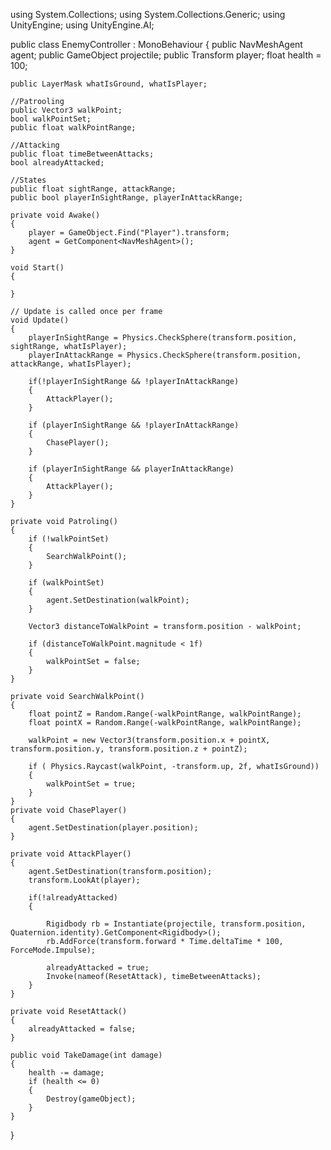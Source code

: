 using System.Collections;
using System.Collections.Generic;
using UnityEngine;
using UnityEngine.AI;

public class EnemyController : MonoBehaviour
{
    public NavMeshAgent agent;
    public GameObject projectile;
    public Transform player;
    float health = 100;

    public LayerMask whatIsGround, whatIsPlayer;

    //Patrooling
    public Vector3 walkPoint;
    bool walkPointSet;
    public float walkPointRange;

    //Attacking 
    public float timeBetweenAttacks;
    bool alreadyAttacked;

    //States
    public float sightRange, attackRange;
    public bool playerInSightRange, playerInAttackRange;

    private void Awake()
    {
        player = GameObject.Find("Player").transform;
        agent = GetComponent<NavMeshAgent>();
    }

    void Start()
    {
        
    }

    // Update is called once per frame
    void Update()
    {
        playerInSightRange = Physics.CheckSphere(transform.position, sightRange, whatIsPlayer);
        playerInAttackRange = Physics.CheckSphere(transform.position, attackRange, whatIsPlayer);

        if(!playerInSightRange && !playerInAttackRange)
        {
            AttackPlayer();
        }

        if (playerInSightRange && !playerInAttackRange)
        {
            ChasePlayer();
        }

        if (playerInSightRange && playerInAttackRange)
        {
            AttackPlayer();
        }
    }

    private void Patroling()
    {
        if (!walkPointSet)
        {
            SearchWalkPoint();    
        }

        if (walkPointSet)
        {
            agent.SetDestination(walkPoint);
        }

        Vector3 distanceToWalkPoint = transform.position - walkPoint;

        if (distanceToWalkPoint.magnitude < 1f)
        {
            walkPointSet = false;
        }
    }

    private void SearchWalkPoint()
    {
        float pointZ = Random.Range(-walkPointRange, walkPointRange);
        float pointX = Random.Range(-walkPointRange, walkPointRange);

        walkPoint = new Vector3(transform.position.x + pointX, transform.position.y, transform.position.z + pointZ);

        if ( Physics.Raycast(walkPoint, -transform.up, 2f, whatIsGround))
        {
            walkPointSet = true;
        }
    }
    private void ChasePlayer()
    {
        agent.SetDestination(player.position);
    }

    private void AttackPlayer()
    {
        agent.SetDestination(transform.position);
        transform.LookAt(player);

        if(!alreadyAttacked)
        {

            Rigidbody rb = Instantiate(projectile, transform.position, Quaternion.identity).GetComponent<Rigidbody>();
            rb.AddForce(transform.forward * Time.deltaTime * 100, ForceMode.Impulse);

            alreadyAttacked = true;
            Invoke(nameof(ResetAttack), timeBetweenAttacks);
        }
    }

    private void ResetAttack()
    {
        alreadyAttacked = false;
    }

    public void TakeDamage(int damage)
    {
        health -= damage;
        if (health <= 0)
        {
            Destroy(gameObject);
        }
    }
}
